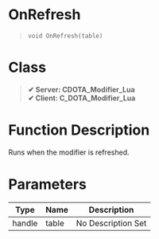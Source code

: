 # OnRefresh
> `void OnRefresh(table)`
# Class
> __✔ Server: CDOTA_Modifier_Lua__  
> __✔ Client: C_DOTA_Modifier_Lua__  
# Function Description
Runs when the modifier is refreshed.
# Parameters
Type|Name|Description
--|--|--
handle|table|No Description Set

